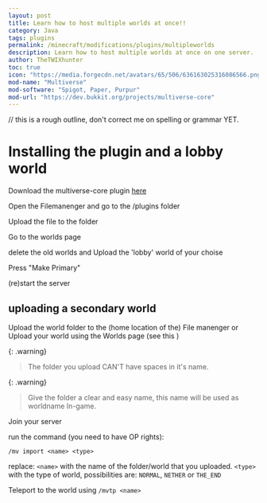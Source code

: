 ```yaml
---
layout: post
title: Learn how to host multiple worlds at once!!
category: Java
tags: plugins
permalink: /minecraft/modifications/plugins/multipleworlds
description: Learn how to host multiple worlds at once on one server.
author: TheTWIXhunter
toc: true
icon: "https://media.forgecdn.net/avatars/65/506/636163025316086566.png"
mod-name: "Multiverse"
mod-software: "Spigot, Paper, Purpur"
mod-url: "https://dev.bukkit.org/projects/multiverse-core"
---
```


// this is a rough outline, don't correct me on spelling or grammar YET.

# Installing the plugin and a lobby world

Download the multiverse-core plugin [here](https://www.spigotmc.org/resources/multiverse-core.390/)

Open the Filemanenger and go to the /plugins folder

Upload the file to the folder

Go to the worlds page

delete the old worlds and Upload the 'lobby' world of your choise

Press "Make Primary"

(re)start the server

## uploading a secondary world

Upload the world folder to the (home location of the) File manenger or Upload your world using the Worlds page
(see this )

{: .warning}
> The folder you upload CAN'T have spaces in it's name.

{: .warning}
> Give the folder a clear and easy name, this name will be used as worldname In-game.

Join your server

run the command (you need to have OP rights):

`/mv import <name> <type>`

replace:
 `<name>` with the name of the folder/world that you uploaded.
 `<type>` with the type of world, possibilities are: `NORMAL`, `NETHER` or `THE_END`

Teleport to the world using `/mvtp <name>`
